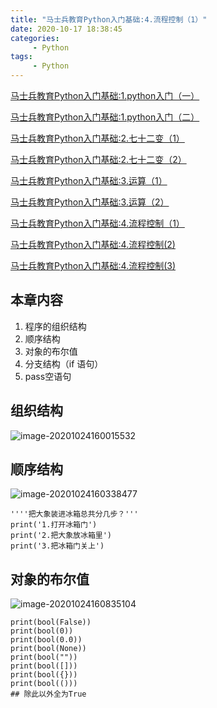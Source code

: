 ```yaml
---
title: "马士兵教育Python入门基础:4.流程控制（1）"
date: 2020-10-17 18:38:45
categories:
     - Python
tags:
     - Python
---
```




[马士兵教育Python入门基础:1.python入门（一）](https://www.zhouxiaozhao.cn/2020/09/10/python1/)

[马士兵教育Python入门基础:1.python入门（二）](https://www.zhouxiaozhao.cn/2020/09/12/python2/)

[马士兵教育Python入门基础:2.七十二变（1）](https://www.zhouxiaozhao.cn/2020/09/15/python3/)

[马士兵教育Python入门基础:2.七十二变（2）](https://www.zhouxiaozhao.cn/2020/09/24/python4/)

[马士兵教育Python入门基础:3.运算（1）](https://www.zhouxiaozhao.cn/2020/09/26/python5/)

[马士兵教育Python入门基础:3.运算（2）](https://www.zhouxiaozhao.cn/2020/10/15/python6/)

[马士兵教育Python入门基础:4.流程控制（1）](https://www.zhouxiaozhao.cn/2020/10/17/python7/)

[马士兵教育Python入门基础:4.流程控制(2)](https://www.zhouxiaozhao.cn/2020/10/20/python8/)

[马士兵教育Python入门基础:4.流程控制(3)](https://www.zhouxiaozhao.cn/2020/10/22/python9/)

## 本章内容

1. 程序的组织结构
2. 顺序结构
3. 对象的布尔值
4. 分支结构（if 语句）
5. pass空语句

## 组织结构

![image-20201024160015532](/img/posts/2020.10.17/image-20201024160015532.png)

## 顺序结构

![image-20201024160338477](/img/posts/2020.10.17/image-20201024160338477.png)

```
''''把大象装进冰箱总共分几步？'''
print('1.打开冰箱门')
print('2.把大象放冰箱里')
print('3.把冰箱门关上')
```

## 对象的布尔值

![image-20201024160835104](/img/posts/2020.10.17/image-20201024160835104.png)

```
print(bool(False))
print(bool(0))
print(bool(0.0))
print(bool(None))
print(bool(""))
print(bool([]))
print(bool({}))
print(bool(()))
## 除此以外全为True
```
